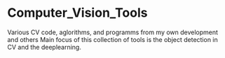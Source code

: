 # Computer_Vision_Tools
Various CV code, aglorithms, and programms from my own development and others
Main focus of this collection of tools is the object detection in CV and the deeplearning.
